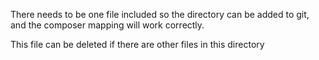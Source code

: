 There needs to be one file included so the directory can be added to git, and the composer mapping will work correctly.

This file can be deleted if there are other files in this directory
